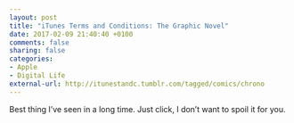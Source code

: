 ```yaml
---
layout: post
title: "iTunes Terms and Conditions: The Graphic Novel"
date: 2017-02-09 21:40:40 +0100
comments: false
sharing: false
categories: 
- Apple
- Digital Life
external-url: http://itunestandc.tumblr.com/tagged/comics/chrono
---
```


Best thing I’ve seen in a long time. Just click, I don’t want to spoil it for you.